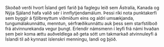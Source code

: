 Skoðað verði hvort Ísland geti farið þá faglegu leið sem Ástralía, Kanada og Nýja Sjáland hafa valið sér í innflytjendamálum. Þessi ríki nota punktakerfi sem byggir á fjölbreyttum viðmiðum eins og  aldri umsækjanda, tungumálakunnáttu, menntun, sérfræðikunnáttu auk þess sem starfstilboð frá atvinnurekanda vegur þungt. Erlendir námsmenn í leyfi frá námi hvaðan sem þeir koma ættu auðveldlega að geta sótt um takmarkað atvinnuleyfi á Íslandi til að kynnast íslenskri menningu, landi og þjóð.
